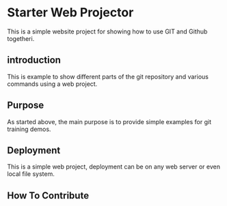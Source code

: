 # Starter Web Projector

This  is a simple website project for showing how 
to use GIT and Github togetheri.

## introduction
This is example to show different parts of the git
repository and various commands using a web project.


## Purpose

As started above, the main purpose is to provide simple 
examples for git training demos.

## Deployment
This is a simple web project, deployment can be on any web server or 
even local file system.

## How To Contribute
